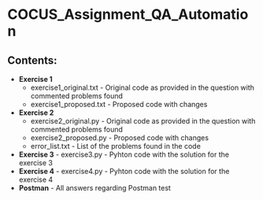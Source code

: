 # COCUS_Assignment_QA_Automation

## Contents:
  * **Exercise 1** 
    * exercise1_original.txt - Original code as provided in the question with commented problems found
    * exercise1_proposed.txt - Proposed code with changes
  * **Exercise 2** 
    * exercise2_original.py - Original code as provided in the question with commented problems found
    * exercise2_proposed.py - Proposed code with changes
    * error_list.txt - List of the problems found in the code
  * **Exercise 3** - exercise3.py - Pyhton code with the solution for the exercise 3
  * **Exercise 4** - exercise4.py - Pyhton code with the solution for the exercise 4
  * **Postman** - All answers regarding Postman test

